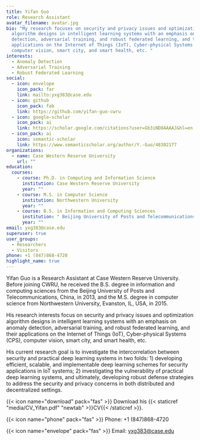 ```yaml
---
title: Yifan Guo
role: Research Assistant
avatar_filename: avatar.jpg
bio: "My research focuses on security and privacy issues and optimization
  algorithm designs in intelligent learning systems with an emphasis on anomaly
  detection, adversarial training, and robust federated learning, and their
  applications on the Internet of Things (IoT), Cyber-physical Systems (CPS),
  computer vision, smart city, and smart health, etc. "
interests:
  - Anomaly Detection
  - Adversarial Training
  - Robust Federated Learning
social:
  - icon: envelope
    icon_pack: far
    link: mailto:yxg383@case.edu
  - icon: github
    icon_pack: fab
    link: https://github.com/yifan-guo-cwru
  - icon: google-scholar
    icon_pack: ai
    link: https://scholar.google.com/citations?user=Gb3iND8AAAAJ&hl=en
  - icon_pack: ai
    icon: semantic-scholar
    link: https://www.semanticscholar.org/author/Y.-Guo/48302177
organizations:
  - name: Case Western Reserve University
    url: ""
education:
  courses:
    - course: Ph.D. in Computing and Information Science
      institution: Case Western Reserve University
      year: ""
    - course: M.S. in Computer Science
      institution: Northwestern University
      year: ""
    - course: B.S. in Information and Computing Sciences
      institution: " Beijing University of Posts and Telecommunications"
      year: ""
email: yxg383@case.edu
superuser: true
user_groups:
  - Researchers
  - Visitors
phone: +1 (847)868-4720
highlight_name: true
---
```

Yifan Guo is a Research Assistant at Case Western Reserve University. Before joining CWRU, he received the B.S. degree in information and computing sciences from the Beijing University of Posts and Telecommunications, China, in 2013, and the M.S. degree in computer science from Northwestern University, Evanston, IL, USA, in 2015. 

His research interests focus on security and privacy issues and optimization algorithm designs in intelligent learning systems with an emphasis on anomaly detection, adversarial training, and robust federated learning, and their applications on the Internet of Things (IoT), Cyber-physical Systems (CPS), computer vision, smart city, and smart health, etc.  

His current research goal is to investigate the intercorrelation between security and practical deep learning systems in two folds: 1) developing efficient, scalable, and implementable deep learning schemes for security applications in IoT systems; 2) investigating the vulnerability of practical deep learning systems, and ultimately, developing robust defense strategies to address the security and privacy concerns in both distributed and decentralized settings.

{{< icon name="download" pack="fas" >}} Download his {{< staticref "media/CV_Yifan.pdf" "newtab" >}}CV{{< /staticref >}}.

{{< icon name="phone" pack="fas" >}} Phone: +1 (847)868-4720  

{{< icon name="envelope" pack="fas" >}} Email: yxg383@case.edu